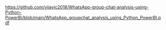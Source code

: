 https://github.com/vijayjc2018/WhatsApp-group-chat-analysis-using-Python-PowerBi/blob/main/WhatsApp_groupchat_analysis_using_Python_PowerBI.pdf
